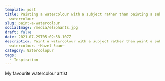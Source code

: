 ```yaml
---
template: post
title: Painting a watercolour with a subject rather than painting a subject with
  watercolour
slug: paint-a-watercolour
socialImage: /media/elephants.jpg
draft: false
date: 2021-07-29T05:02:58.107Z
description: Paint a watercolour with a subject rather than paint a subject with
  watercolour. ~Hazel Soan~
category: Watercolopur
tags:
  - Inspiration
---
```


My favourite watercolour artist